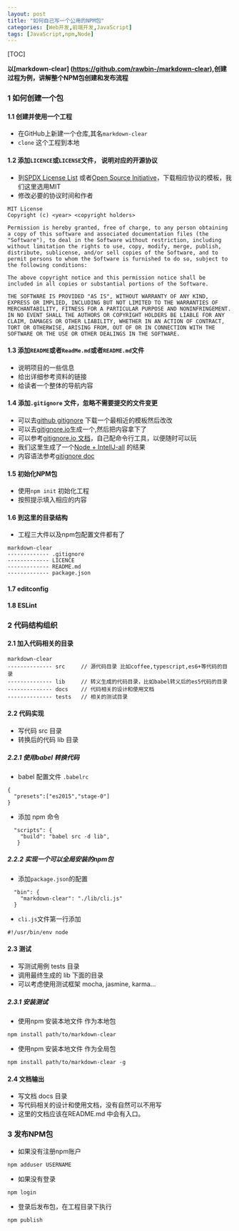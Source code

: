 ```yaml
---
layout: post
title: "如何自己写一个公用的NPM包"
categories: [Web开发,前端开发,JavaScript]
tags: [JavaScript,npm,Node]
---
```


[TOC]

**以[markdown-clear] (https://github.com/rawbin-/markdown-clear),创建过程为例，讲解整个NPM包创建和发布流程**

### 1 如何创建一个包

#### 1.1 创建并使用一个工程

+   在GitHub上新建一个仓库,其名`markdown-clear`
+   `clone` 这个工程到本地

#### 1.2 添加`LICENCE`或`LICENSE`文件， 说明对应的开源协议

+   到[SPDX License List](https://spdx.org/licenses/) 或者[Open Source Initiative](https://opensource.org/licenses/alphabetical)，下载相应协议的模板，我们这里选用MIT
+   修改必要的协议时间和作者
```
MIT License
Copyright (c) <year> <copyright holders>

Permission is hereby granted, free of charge, to any person obtaining a copy of this software and associated documentation files (the "Software"), to deal in the Software without restriction, including without limitation the rights to use, copy, modify, merge, publish, distribute, sublicense, and/or sell copies of the Software, and to permit persons to whom the Software is furnished to do so, subject to the following conditions:

The above copyright notice and this permission notice shall be included in all copies or substantial portions of the Software.

THE SOFTWARE IS PROVIDED "AS IS", WITHOUT WARRANTY OF ANY KIND, EXPRESS OR IMPLIED, INCLUDING BUT NOT LIMITED TO THE WARRANTIES OF MERCHANTABILITY, FITNESS FOR A PARTICULAR PURPOSE AND NONINFRINGEMENT. IN NO EVENT SHALL THE AUTHORS OR COPYRIGHT HOLDERS BE LIABLE FOR ANY CLAIM, DAMAGES OR OTHER LIABILITY, WHETHER IN AN ACTION OF CONTRACT, TORT OR OTHERWISE, ARISING FROM, OUT OF OR IN CONNECTION WITH THE SOFTWARE OR THE USE OR OTHER DEALINGS IN THE SOFTWARE.
```

#### 1.3 添加`README`或者`ReadMe.md`或者`README.md`文件

+   说明项目的一些信息
+   给出详细参考资料的链接
+   给读者一个整体的导航内容

#### 1.4 添加`.gitignore` 文件，忽略不需要提交的文件变更

+    可以去[github gitignore](https://github.com/github/gitignore) 下载一个最相近的模板然后改改
+    可以去[gitignore.io](https://www.gitignore.io/)生成一个,然后把内容拿下了
+    可以参考[gitignore.io 文档](https://github.com/joeblau/gitignore.io)，自己配命令行工具，以便随时可以玩
+    我们这里生成了一个[Node + IntellJ-all](https://www.gitignore.io/api/node%2Cintellij%2Ball) 的结果
+    内容语法参考[gitignore doc](https://git-scm.com/docs/gitignore)

#### 1.5 初始化NPM包

+   使用`npm init` 初始化工程
+   按照提示填入相应的内容


#### 1.6 到这里的目录结构

+   工程三大件以及npm包配置文件都有了

```
markdown-clear
------------- .gitignore
------------- LICENCE
------------- README.md
------------- package.json
```

#### 1.7 editconfig

#### 1.8 ESLint

### 2 代码结构组织

#### 2.1 加入代码相关的目录

```
markdown-clear
-------------- src     // 源代码目录 比如coffee,typescript,es6+等代码的目录
-------------- lib     // 转义生成的代码目录，比如babel转义后的es5代码的目录
-------------- docs    // 代码相关的设计和使用文档
-------------- tests   // 相关的测试目录
```

#### 2.2 代码实现

+   写代码 src 目录
+   转换后的代码 lib 目录

##### 2.2.1 使用babel 转换代码

+   babel 配置文件 `.babelrc`

```
{
  "presets":["es2015","stage-0"]
}
```

+   添加 npm 命令

```
  "scripts": {
    "build": "babel src -d lib",
   }
```

##### 2.2.2 实现一个可以全局安装的npm包

+   添加`package.json`的配置

```
  "bin": {
    "markdown-clear": "./lib/cli.js"
  }
```

+   `cli.js`文件第一行添加

```
#!/usr/bin/env node
```



#### 2.3 测试

+   写测试用例 tests 目录
+   调用最终生成的 lib 下面的目录
+   可以考虑使用测试框架 mocha, jasmine, karma...

##### 2.3.1 安装测试

+   使用npm 安装本地文件 作为本地包

```
npm install path/to/markdown-clear
```

+   使用npm 安装本地文件 作为全局包

```
npm install path/to/markdown-clear -g
```



#### 2.4 文档输出

+   写文档 docs 目录
+   写代码相关的设计和使用文档，没有自然可以不用写
+   这里的文档应该在README.md 中会有入口。



### 3 发布NPM包

+   如果没有注册npm账户

```
npm adduser USERNAME
```

+   如果没有登录

```
npm login
```

+   登录后发布包，在工程目录下执行

```
npm publish
```














